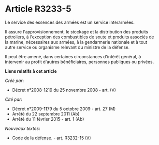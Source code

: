# Article R3233-5

Le service des essences des armées est un service interarmées.

Il assure l'approvisionnement, le stockage et la distribution des produits pétroliers, à l'exception des combustibles de
soute et produits associés de la marine, nécessaires aux armées, à la gendarmerie nationale et à tout autre service ou
organisme relevant du ministre de la défense.

Il peut être amené, dans certaines circonstances d'intérêt général, à intervenir au profit d'autres bénéficiaires, personnes
publiques ou privées.

**Liens relatifs à cet article**

_Créé par_:

  - Décret n°2008-1219 du 25 novembre 2008 - art. (V)

_Cité par_:

  - Décret n°2009-1179 du 5 octobre 2009 - art. 27 (M)
  - Arrêté du 22 septembre 2011 (Ab)
  - Arrêté du 11 février 2015 - art. 1 (Ab)

_Nouveaux textes_:

  - Code de la défense. - art. R3232-15 (V)
